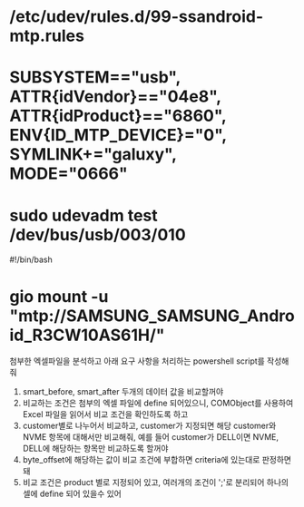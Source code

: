 # /etc/udev/rules.d/99-ssandroid-mtp.rules
# SUBSYSTEM=="usb", ATTR{idVendor}=="04e8", ATTR{idProduct}=="6860", ENV{ID_MTP_DEVICE}="0", SYMLINK+="galuxy", MODE="0666"
# sudo udevadm test /dev/bus/usb/003/010

#!/bin/bash
# gio mount -u "mtp://SAMSUNG_SAMSUNG_Android_R3CW10AS61H/"


첨부한 엑셀파일을 분석하고 아래 요구 사항을 처리하는 powershell script를 작성해줘
1. smart_before, smart_after 두개의 데이터 값을 비교할꺼야
2. 비교하는 조건은 첨부의 엑셀 파일에 define 되어있으니, COMObject를 사용하여 Excel 파일을 읽어서 비교 조건을 확인하도록 하고
3. customer별로 나누어서 비교하고, customer가 지정되면 해당 customer와 NVME 항목에 대해서만 비교해줘, 예를 들어 customer가 DELL이면 NVME, DELL에 해당하는 항목만 비교하도록 할꺼야
4. byte_offset에 해당하는 값이 비교 조건에 부합하면 criteria에 있는대로 판정하면 돼
5. 비교 조건은 product 별로 지정되어 있고, 여러개의 조건이 ';'로 분리되어 하나의 셀에 define 되어 있을수 있어